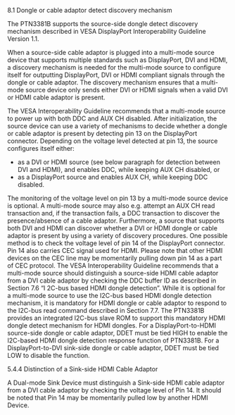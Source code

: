 

8.1 Dongle or cable adaptor detect discovery mechanism

The PTN3381B supports the source-side dongle detect discovery mechanism described
in VESA DisplayPort Interoperability Guideline Version 1.1.

When a source-side cable adaptor is plugged into a multi-mode source device that
supports multiple standards such as DisplayPort, DVI and HDMI, a discovery mechanism
is needed for the multi-mode source to configure itself for outputting DisplayPort, DVI or
HDMI compliant signals through the dongle or cable adaptor. The discovery mechanism
ensures that a multi-mode source device only sends either DVI or HDMI signals when a
valid DVI or HDMI cable adaptor is present.

The VESA Interoperability Guideline recommends that a multi-mode source to power up
with both DDC and AUX CH disabled. After initialization, the source device can use a
variety of mechanisms to decide whether a dongle or cable adaptor is present by
detecting pin 13 on the DisplayPort connector. Depending on the voltage level detected at
pin 13, the source configures itself either:

 * as a DVI or HDMI source (see below paragraph for detection between DVI and
HDMI), and enables DDC, while keeping AUX CH disabled, or
 * as a DisplayPort source and enables AUX CH, while keeping DDC disabled.

The monitoring of the voltage level on pin 13 by a multi-mode source device is optional. A
multi-mode source may also e.g. attempt an AUX CH read transaction and, if the
transaction fails, a DDC transaction to discover the presence/absence of a cable adaptor.
Furthermore, a source that supports both DVI and HDMI can discover whether a DVI or
HDMI dongle or cable adaptor is present by using a variety of discovery procedures. One
possible method is to check the voltage level of pin 14 of the DisplayPort connector.
Pin 14 also carries CEC signal used for HDMI. Please note that other HDMI devices on
the CEC line may be momentarily pulling down pin 14 as a part of CEC protocol.
The VESA Interoperability Guideline recommends that a multi-mode source should
distinguish a source-side HDMI cable adaptor from a DVI cable adaptor by checking the
DDC buffer ID as described in Section 7.6 “I
2C-bus based HDMI dongle detection”. While
it is optional for a multi-mode source to use the I2C-bus based HDMI dongle detection
mechanism, it is mandatory for HDMI dongle or cable adaptor to respond to the I2C-bus
read command described in Section 7.7. The PTN3381B provides an integrated I2C-bus
slave ROM to support this mandatory HDMI dongle detect mechanism for HDMI dongles.
For a DisplayPort-to-HDMI source-side dongle or cable adaptor, DDET must be tied HIGH
to enable the I2C-based HDMI dongle detection response function of PTN3381B. For a
DisplayPort-to-DVI sink-side dongle or cable adaptor, DDET must be tied LOW to disable
the function.




5.4.4 Distinction of a Sink-side HDMI Cable Adaptor 

A Dual-mode Sink Device must distinguish a Sink-side HDMI cable adaptor from a
DVI cable adaptor by checking the voltage level of Pin 14. It should be noted
that Pin 14 may be momentarily pulled low by another HDMI Device.

